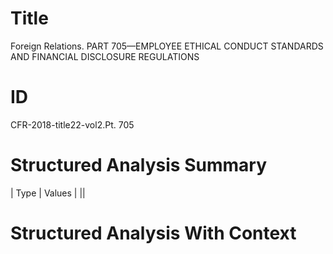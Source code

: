 # Title

 Foreign Relations. PART 705—EMPLOYEE ETHICAL CONDUCT STANDARDS AND FINANCIAL DISCLOSURE REGULATIONS


# ID

 CFR-2018-title22-vol2.Pt. 705


# Structured Analysis Summary

| Type   | Values   |
||


# Structured Analysis With Context

 



